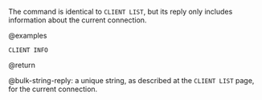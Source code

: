 The command is identical to `CLIENT LIST`, but its reply only includes information about the current connection.

@examples

```cli
CLIENT INFO
```

@return

@bulk-string-reply: a unique string, as described at the `CLIENT LIST` page, for the current connection.

